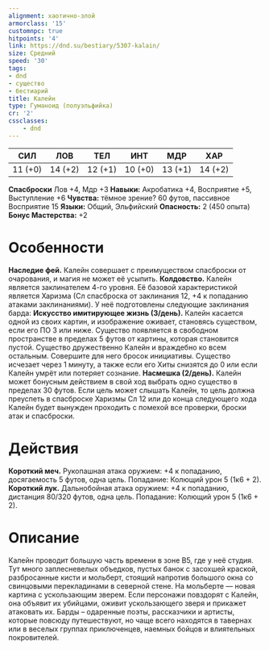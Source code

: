 ```yaml
---
alignment: хаотично-злой
armorclass: '15'
customnpc: true
hitpoints: '4'
link: https://dnd.su/bestiary/5307-kalain/
size: Средний
speed: '30'
tags:
- dnd
- существо
- бестиарий
title: Калейн
type: Гуманоид (полуэльфийка)
cr: '2'
cssclasses:
    - dnd
---
```



| СИЛ | ЛОВ | ТЕЛ | ИНТ | МДР | ХАР |
|---|---|---|---|---|---|
| 11 (+0) | 14 (+2) | 12 (+1) | 10 (+0) | 13 (+1) | 14 (+2) |
**Спасброски** Лов +4, Мдр +3
**Навыки:** Акробатика +4, Восприятие +5, Выступление +6
**Чувства:** тёмное зрение? 60 футов, пассивное Восприятие 15
**Языки:** Общий, Эльфийский
**Опасность:** 2 (450 опыта)
**Бонус Мастерства:** +2


# Особенности
**Наследие фей.** Калейн совершает с преимуществом спасброски от очарования, и магия не может её усыпить.
**Колдовство.** Калейн является заклинателем 4-го уровня. Её базовой характеристикой является Харизма (Сл спасброска от заклинания 12, +4 к попаданию атаками заклинаниями). У неё подготовлены следующие заклинания барда:
**Искусство имитирующее жизнь (3/день).** Калейн касается одной из своих картин, и изображение оживает, становясь существом, если его ПО 3 или ниже. Существо появляется в свободном пространстве в пределах 5 футов от картины, которая становится пустой. Существо дружественно Калейн и враждебно ко всем остальным. Совершите для него бросок инициативы. Существо исчезает через 1 минуту, а также если его Хиты снизятся до 0 или если Калейн умрёт или потеряет сознание.
**Насмешка (2/день).** Калейн может бонусным действием в свой ход выбрать одно существо в пределах 30 футов. Если цель может слышать Калейн, то цель должна преуспеть в спасброске Харизмы Сл 12 или до конца следующего хода Калейн будет вынужден проходить с помехой все проверки, броски атак и спасброски.


# Действия
**Короткий меч.** Рукопашная атака оружием: +4 к попаданию, досягаемость 5 футов, одна цель. Попадание: Колющий урон 5 (1к6 + 2).
**Короткий лук.** Дальнобойная атака оружием: +4 к попаданию, дистанция 80/320 футов, одна цель. Попадание: Колющий урон 5 (1к6 + 2).


# Описание
Калейн проводит большую часть времени в зоне В5, где у неё студия. Тут много заплесневелых объедков, пустых банок с засохшей краской, разбросанные кисти и моль­берт, стоящий напротив большого окна со свинцовыми перекладинами в северной стене. На мольберте — новая картина с ускользающим зверем. Если персонажи повздорят с Калейн, она объявит их убийцами, оживит ускользающего зверя и прикажет атаковать их. Барды – одаренные поэты, рассказчики и артисты, которые повсюду путешествуют, но чаще всего находятся в тавернах или в веселых группах приключенцев, наемных бойцов и влиятельных покровителей.